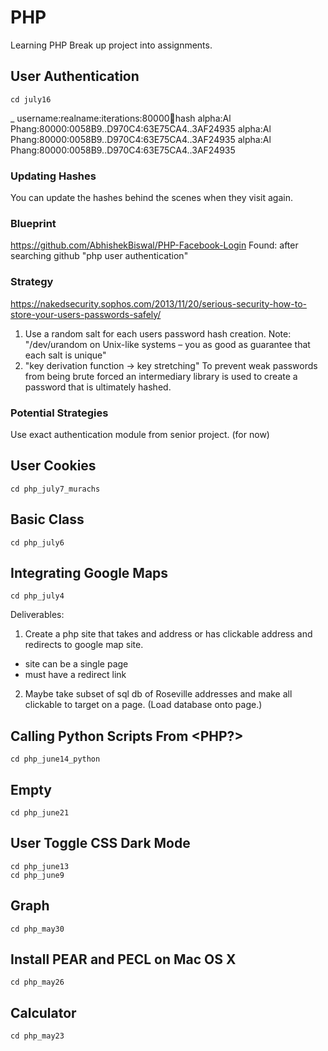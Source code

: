 # PHP
Learning PHP
Break up project into assignments.

## User Authentication
    cd july16
_
      username:realname:iterations:80000:salt:hash
      alpha:Al Phang:80000:0058B9..D970C4:63E75CA4..3AF24935
      alpha:Al Phang:80000:0058B9..D970C4:63E75CA4..3AF24935
      alpha:Al Phang:80000:0058B9..D970C4:63E75CA4..3AF24935

### Updating Hashes
You can update the hashes behind the scenes when they visit again.
### Blueprint
https://github.com/AbhishekBiswal/PHP-Facebook-Login
Found: after searching github "php user authentication"
### Strategy
https://nakedsecurity.sophos.com/2013/11/20/serious-security-how-to-store-your-users-passwords-safely/
1. Use a random salt for each users password hash creation.
Note: "/dev/urandom on Unix-like systems – you as good as guarantee that each salt is unique"
2. "key derivation function -> key stretching"
To prevent weak passwords from being brute forced an intermediary library is used to create a password that is ultimately hashed.
### Potential Strategies
Use exact authentication module from senior project. (for now)
## User Cookies
    cd php_july7_murachs
## Basic Class
    cd php_july6
## Integrating Google Maps
    cd php_july4
Deliverables:
1. Create a php site that takes and address or has clickable address and redirects to google map site.
- site can be a single page
- must have a redirect link
2. Maybe take subset of sql db of Roseville addresses and make all clickable to target on a page. (Load database onto page.)
## Calling Python Scripts From <PHP?>
    cd php_june14_python
## Empty
    cd php_june21
## User Toggle CSS Dark Mode
    cd php_june13
    cd php_june9
## Graph
    cd php_may30
## Install PEAR and PECL on Mac OS X
    cd php_may26
## Calculator
    cd php_may23
